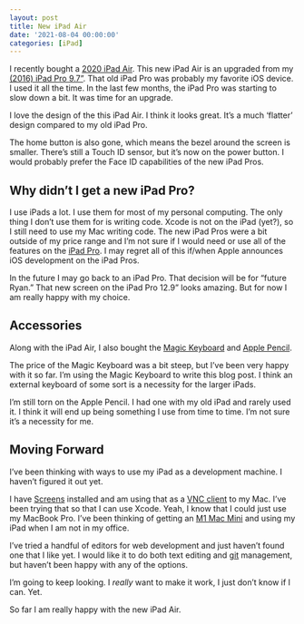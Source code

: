 ```yaml
---
layout: post
title: New iPad Air
date: '2021-08-04 00:00:00'
categories: [iPad]
---
```


I recently bought a [2020 iPad Air](https://www.apple.com/ipad-air/). This new iPad Air is an upgraded from my [(2016) iPad Pro 9.7”](https://support.apple.com/kb/SP739?locale=en_US). That old iPad Pro was probably my favorite iOS device. I used it all the time. In the last few months, the iPad Pro was starting to slow down a bit. It was time for an upgrade.

I love the design of the this iPad Air. I think it looks great. It’s a much ‘flatter’ design compared to my old iPad Pro.

The home button is also gone, which means the bezel around the screen is smaller. There’s still a Touch ID sensor, but it’s now on the power button. I would probably prefer the Face ID capabilities of the new iPad Pros.

## Why didn’t I get a new iPad Pro?

I use iPads a lot. I use them for most of my personal computing. The only thing I don’t use them for is writing code. Xcode is not on the iPad (yet?), so I still need to use my Mac writing code. The new iPad Pros were a bit outside of my price range and I’m not sure if I would need or use all of the features on the [iPad Pro](https://www.apple.com/ipad-pro/). I may regret all of this if/when Apple announces iOS development on the iPad Pros.

In the future I may go back to an iPad Pro. That decision will be for “future Ryan.” That new screen on the iPad Pro 12.9” looks amazing. But for now I am really happy with my choice.

## Accessories

Along with the iPad Air, I also bought the [Magic Keyboard](https://www.apple.com/ipad-keyboards/) and [Apple Pencil](https://www.apple.com/apple-pencil/).

The price of the Magic Keyboard was a bit steep, but I’ve been very happy with it so far. I’m using the Magic Keyboard to write this blog post. I think an external keyboard of some sort is a necessity for the larger iPads.

I’m still torn on the Apple Pencil. I had one with my old iPad and rarely used it. I think it will end up being something I use from time to time. I’m not sure it’s a necessity for me.

## Moving Forward

I’ve been thinking with ways to use my iPad as a development machine. I haven’t figured it out yet.

I have [Screens](https://edovia.com/en/screens-ios/) installed and am using that as a [VNC client](https://en.wikipedia.org/wiki/Virtual_Network_Computing) to my Mac. I’ve been trying that so that I can use Xcode. Yeah, I know that I could just use my MacBook Pro. I’ve been thinking of getting an [M1 Mac Mini](https://www.apple.com/mac-mini/) and using my iPad when I am not in my office.

I’ve tried a handful of editors for web development and just haven’t found one that I like yet. I would like it to do both text editing and [git](https://en.wikipedia.org/wiki/Git) management, but haven’t been happy with any of the options.

I’m going to keep looking. I _really_ want to make it work, I just don’t know if I can. Yet.

So far I am really happy with the new iPad Air.

